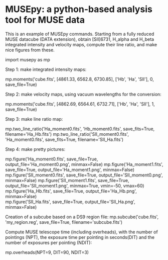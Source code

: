 # MUSEpy: a python-based analysis tool for MUSE data


This is an example of MUSEpy commands.
Starting from a fully reduced MUSE datacube (DATA extension), obtain [SII]6731, H_alpha and H_beta integrated intensity and velocity maps, compute their line ratio, and make nice figures from these.


import musepy as mp

Step 1: make integrated intensity maps:

mp.moments('cube.fits', [4861.33, 6562.8, 6730.85], ['Hb', 'Ha', 'SII'], 0, save_file=True)


Step 2: make velocity maps, using vacuum wavelengths for the conversion:

mp.moments('cube.fits', [4862.69, 6564.61, 6732.71], ['Hb', 'Ha', 'SII'], 1, save_file=True)


Step 3: make line ratio map:

mp.two_line_ratio('Ha_moment0.fits', 'Hb_moment0.fits', save_fits=True, filename='Ha_Hb.fits')
mp.two_line_ratio('SII_moment0.fits', 'Ha_moment0.fits', save_fits=True, filename='SII_Ha.fits')


Step 4: make pretty pictures:

mp.figure('Ha_moment0.fits', save_file=True, output_file='Ha_moment0.png', minmax=False)
mp.figure('Ha_moment1.fits', save_file=True, output_file='Ha_moment1.png', minmax=False)
mp.figure('SII_moment0.fits', save_file=True, output_file='SII_moment0.png', minmax=False)
mp.figure('SII_moment1.fits', save_file=True, output_file='SII_moment1.png', minmax=True, vmin=-50, vmax=60)
mp.figure('Ha_Hb.fits', save_file=True, output_file='Ha_Hb.png', minmax=False)  
mp.figure('SII_Ha.fits', save_file=True, output_file='SII_Ha.png', minmax=False)



Creation of a subcube based on a DS9 region file:
mp.subcube('cube.fits', 'my_region.reg', save_file=True, filename='subcube.fits')


Compute MUSE telescope time (including overheads), with the number of pointings (NPT), the exposure time per pointing in seconds(DIT) and the number of exposures per pointing (NDIT):

mp.overheads(NPT=9, DIT=90, NDIT=3)

